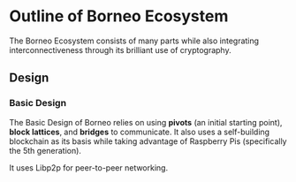 # Outline of Borneo Ecosystem

The Borneo Ecosystem consists of many parts while also integrating interconnectiveness through its brilliant use of cryptography.

## Design

### Basic Design

The Basic Design of Borneo relies on using **pivots** (an initial starting point), **block lattices**, and **bridges** to communicate. It also uses a self-building blockchain as its basis while taking advantage of Raspberry Pis (specifically the 5th generation).

It uses Libp2p for peer-to-peer networking.
